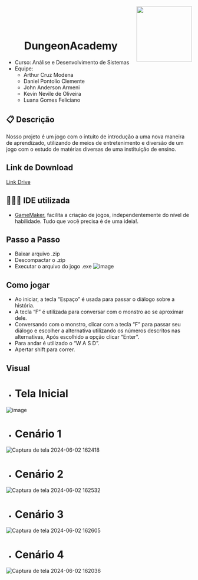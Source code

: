 
# <img width="150px" height="150px" align="right" src="https://github.com/LuanaFeliciano/App-PetCon/assets/98564118/081bf5cf-548d-4835-ad41-809a25d77f1c">  
<br>
<br>
<br>
<h1 align="center">DungeonAcademy</h1>

* Curso: Análise e Desenvolvimento de Sistemas
* Equipe:
  * Arthur Cruz Modena
  * Daniel Pontolio Clemente
  * John Anderson Armeni
  * Kevin Nevile de Oliveira
  * Luana Gomes Feliciano
    
    
## 📋 Descrição
Nosso projeto é um jogo com o intuito de introdução a uma nova maneira de aprendizado, utilizando de meios de entretenimento e diversão de um jogo com o estudo de matérias diversas de uma instituição de ensino.

## Link de Download
[Link Drive](https://drive.google.com/file/d/1HU7V3UVFw_F10DL2uNGHiL6PuByKU3uB/view?usp=drive_link)

## 👩🏽‍💻 IDE utilizada
* [GameMaker](https://gamemaker.io/), facilita a criação de jogos, independentemente do nível de habilidade. Tudo que você precisa é de uma ideia!.
  
## Passo a Passo
* Baixar arquivo .zip
* Descompactar o .zip
* Executar o arquivo do jogo .exe
  ![image](https://github.com/LuanaFeliciano/DungeonAcademy/assets/112132561/29b2a95a-206c-47b7-b8c7-2ff56a7d4eab)

## Como jogar
* Ao iniciar, a tecla “Espaço” é usada para passar o diálogo sobre a história.
* A tecla “F” é utilizada para conversar com o monstro ao se aproximar dele.
* Conversando com o monstro, clicar com a tecla “F” para passar seu diálogo e escolher a alternativa utilizando os números descritos nas alternativas, Após escolhido a opção clicar “Enter”.
* Para andar é utilizado o “W A S D”.
* Apertar shift para correr.

## Visual
* <h1>Tela Inicial</h1>
![image](https://github.com/LuanaFeliciano/DungeonAcademy/assets/112132561/e845e757-c952-4804-aa99-2c2848867c00)

* <h1>Cenário 1</h1>
![Captura de tela 2024-06-02 162418](https://github.com/LuanaFeliciano/DungeonAcademy/assets/98564118/4a4385a9-fc7d-4616-a444-f2990ca4f45d)

* <h1>Cenário 2</h1>
![Captura de tela 2024-06-02 162532](https://github.com/LuanaFeliciano/DungeonAcademy/assets/98564118/3dc0dc52-1671-4209-be89-6a6095ede1c9)

* <h1>Cenário 3</h1>
![Captura de tela 2024-06-02 162605](https://github.com/LuanaFeliciano/DungeonAcademy/assets/98564118/6a31b3c3-766b-4d58-8abf-1e2465c96413)

* <h1>Cenário 4</h1>
![Captura de tela 2024-06-02 162036](https://github.com/LuanaFeliciano/DungeonAcademy/assets/98564118/9f9b1f3d-2958-4e88-8a90-ee5673dd2d52)


  

 


